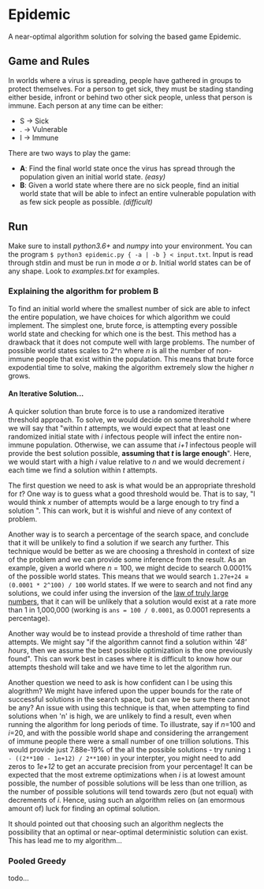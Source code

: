 # Epidemic

A near-optimal algorithm solution for solving the based game Epidemic. 

## Game and Rules

In worlds where a virus is spreading, people have gathered in groups to protect themselves. For a person to get sick, they must be stading standing either beside, infront or behind two other sick people, unless that person is immune. Each person at any time can be either:
* S -> Sick
* . -> Vulnerable
* I -> Immune

There are two ways to play the game:
* **A**: Find the final world state once the virus has spread through the population given an initial world state. _(easy)_
* **B**: Given a world state where there are no sick people, find an initial world state that will be able to infect an entire vulnerable population with as few sick people as possible. _(difficult)_

## Run

Make sure to install _python3.6+_ and _numpy_ into your environment. You can the program `$ python3 epidemic.py { -a | -b } < input.txt`. Input is read through stdin and must be run in mode _a_ or _b_. Initial world states can be of any shape. Look to _examples.txt_ for examples.

### Explaining the algorithm for problem B

To find an initial world where the smallest number of sick are able to infect the entire population, we have choices for which algorithm we could implement. The simplest one, brute force, is attempting every possible world state and checking for which one is the best. This method has a drawback that it does not compute well with large problems. The number of possible world states scales to 2^n where _n_ is all the number of non-immune people that exist within the population. This means that brute force expodential time to solve, making the algorithm extremely slow the higher _n_ grows.

#### An Iterative Solution...

A quicker solution than brute force is to use a randomized iterative threshold approach. To solve, we would decide on some threshold _t_ where we will say that "within _t_ attempts, we would expect that at least one randomized initial state with _i_ infectous people will infect the entire non-immune population. Otherwise, we can assume that _i+1_ infectous people will provide the best solution possible, **assuming that _t_ is large enough**". Here, we would start with a high _i_ value relative to _n_ and we would decrement _i_ each time we find a solution within _t_ attempts.

The first question we need to ask is what would be an appropriate threshold for _t_? One way is to guess what a good threshold would be. That is to say, "I would think _x_ number of attempts would be a large enough to try find a solution ". This can work, but it is wishful and nieve of any context of problem.

Another way is to search a percentage of the search space, and conclude that it will be unlikely to find a solution if we search any further. This technique would be better as we are choosing a threshold in context of size of the problem and we can provide some inference from the result. As an example, given a world where _n_ = 100, we might decide to search 0.0001% of the possible world states. This means that we would search `1.27e+24 ≅ (0.0001 * 2^100) / 100` world states. If we were to search and not find any solutions, we could infer using the inversion of the [law of truly large numbers](https://en.wikipedia.org/wiki/Law_of_truly_large_numbers), that it can will be unlikely that a solution would exist at a rate more than 1 in 1,000,000 (working is `ans = 100 / 0.0001`, as 0.0001 represents a percentage). 

Another way would be to instead provide a threshold of time rather than attempts. We might say "if the algorithm cannot find a solution within _'48' hours_, then we assume the best possible optimization is the one previously found". This can work best in cases where it is difficult to know how our attempts theshold will take and we have time to let the algorithm run.

Another question we need to ask is how confident can I be using this alogrithm? We might have infered upon the upper bounds for the rate of successful solutions in the search space, but can we be sure there cannot be any? An issue with using this technique is that, when attempting to find solutions when 'n' is high, we are unlikely to find a result, even when running the algorithm for long periods of time. To illustrate, say if _n_=100 and _i_=20, and with the possible world shape and considering the arrangement of immune people there were a small number of one trillion solutions. This would provide just 7.88e-19% of the all the possible solutions - try runing `1 - ((2**100 - 1e+12) / 2**100)` in your interpter, you might need to add zeros to _1e+12_ to get an accurate precision from your percentage! It can be expected that the most extreme optimizations when _i_ is at lowest amount possible, the number of possible solutions will be less than one trillion, as the number of possible solutions will tend towards zero (but not equal) with decrements of _i_. Hence, using such an algorithm relies on (an emormous amount of) luck for finding an optimal solution. 

It should pointed out that choosing such an algorithm neglects the possibility that an optimal or near-optimal deterministic solution can exist. This has lead me to my algorithm...

### Pooled Greedy

todo...
